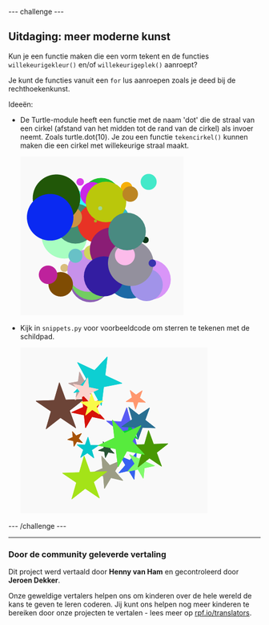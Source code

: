 --- challenge ---

## Uitdaging: meer moderne kunst

Kun je een functie maken die een vorm tekent en de functies `willekeurigekleur()` en/of `willekeurigeplek()` aanroept?

Je kunt de functies vanuit een `for` lus aanroepen zoals je deed bij de rechthoekenkunst.

Ideeën:

- De Turtle-module heeft een functie met de naam 'dot' die de straal van een cirkel (afstand van het midden tot de rand van de cirkel) als invoer neemt. Zoals turtle.dot(10). Je zou een functie `tekencirkel()` kunnen maken die een cirkel met willekeurige straal maakt.
    
    ![screenshot](images/modern-circles.png)

- Kijk in `snippets.py` voor voorbeeldcode om sterren te tekenen met de schildpad.
    
    ![screenshot](images/modern-stars.png)

--- /challenge ---
***
### Door de community geleverde vertaling 

Dit project werd vertaald door **Henny van Ham** en gecontroleerd door **Jeroen Dekker**. 

Onze geweldige vertalers helpen ons om kinderen over de hele wereld de kans te geven te leren coderen. Jij kunt ons helpen nog meer kinderen te bereiken door onze projecten te vertalen - lees meer op [rpf.io/translators](https://rpf.io/translators).

